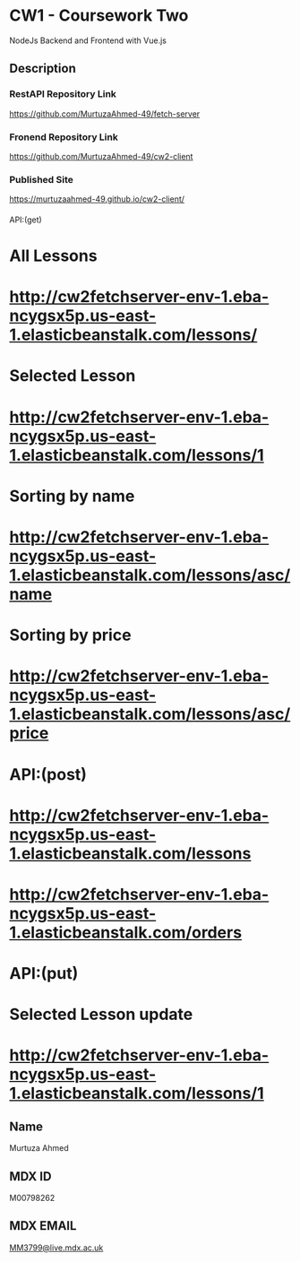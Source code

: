 # CW1 - Coursework Two
NodeJs Backend and Frontend with Vue.js
## Description
### RestAPI Repository Link 
https://github.com/MurtuzaAhmed-49/fetch-server
### Fronend Repository Link
https://github.com/MurtuzaAhmed-49/cw2-client
### Published Site
https://murtuzaahmed-49.github.io/cw2-client/

####
API:(get)
# All Lessons
# http://cw2fetchserver-env-1.eba-ncygsx5p.us-east-1.elasticbeanstalk.com/lessons/
# Selected Lesson
# http://cw2fetchserver-env-1.eba-ncygsx5p.us-east-1.elasticbeanstalk.com/lessons/1
# Sorting by name
# http://cw2fetchserver-env-1.eba-ncygsx5p.us-east-1.elasticbeanstalk.com/lessons/asc/name
# Sorting by price
# http://cw2fetchserver-env-1.eba-ncygsx5p.us-east-1.elasticbeanstalk.com/lessons/asc/price

# API:(post)
# http://cw2fetchserver-env-1.eba-ncygsx5p.us-east-1.elasticbeanstalk.com/lessons
# http://cw2fetchserver-env-1.eba-ncygsx5p.us-east-1.elasticbeanstalk.com/orders

# API:(put)
# Selected Lesson update <any field>
# http://cw2fetchserver-env-1.eba-ncygsx5p.us-east-1.elasticbeanstalk.com/lessons/1
####

## Name
Murtuza Ahmed
## MDX ID
M00798262
## MDX EMAIL
MM3799@live.mdx.ac.uk
